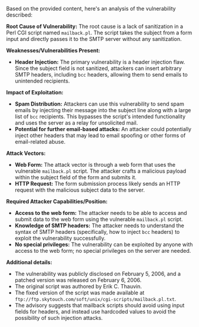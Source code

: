 Based on the provided content, here's an analysis of the vulnerability described:

**Root Cause of Vulnerability:**
The root cause is a lack of sanitization in a Perl CGI script named `mailback.pl`. The script takes the subject from a form input and directly passes it to the SMTP server without any sanitization.

**Weaknesses/Vulnerabilities Present:**
- **Header Injection:** The primary vulnerability is a header injection flaw. Since the subject field is not sanitized, attackers can insert arbitrary SMTP headers, including `bcc` headers, allowing them to send emails to unintended recipients.

**Impact of Exploitation:**
- **Spam Distribution:** Attackers can use this vulnerability to send spam emails by injecting their message into the subject line along with a large list of `bcc` recipients. This bypasses the script's intended functionality and uses the server as a relay for unsolicited mail.
- **Potential for further email-based attacks:** An attacker could potentially inject other headers that may lead to email spoofing or other forms of email-related abuse.

**Attack Vectors:**
- **Web Form:** The attack vector is through a web form that uses the vulnerable `mailback.pl` script. The attacker crafts a malicious payload within the subject field of the form and submits it.
- **HTTP Request:** The form submission process likely sends an HTTP request with the malicious subject data to the server.

**Required Attacker Capabilities/Position:**
- **Access to the web form:** The attacker needs to be able to access and submit data to the web form using the vulnerable `mailback.pl` script.
- **Knowledge of SMTP headers:** The attacker needs to understand the syntax of SMTP headers (specifically, how to inject `bcc` headers) to exploit the vulnerability successfully.
- **No special privileges:** The vulnerability can be exploited by anyone with access to the web form; no special privileges on the server are needed.

**Additional details:**
- The vulnerability was publicly disclosed on February 5, 2006, and a patched version was released on February 6, 2006.
- The original script was authored by Erik C. Thauvin.
- The fixed version of the script was made available at `ftp://ftp.skytouch.com/soft/unix/cgi-scripts/mailback.pl.txt`.
- The advisory suggests that mailback scripts should avoid using input fields for headers, and instead use hardcoded values to avoid the possibility of such injection attacks.